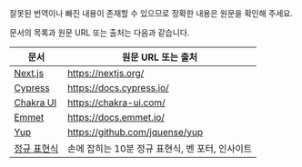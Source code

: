 잘못된 번역이나 빠진 내용이 존재할 수 있으므로 정확한 내용은 원문을 확인해 주세요.

문서의 목록과 원문 URL 또는 출처는 다음과 같습니다.

| 문서                                                         | 원문 URL 또는 출처                              |
| ------------------------------------------------------------ | ----------------------------------------------- |
| [Next.js](https://autroshot.github.io/docs-repository/docs/next-js) | https://nextjs.org/                             |
| [Cypress](https://autroshot.github.io/docs-repository/docs/cypress) | https://docs.cypress.io/                        |
| [Chakra UI](https://autroshot.github.io/docs-repository/docs/miscellaneous/chakra-ui) | https://chakra-ui.com/                          |
| [Emmet](https://autroshot.github.io/docs-repository/docs/miscellaneous/emmet) | https://docs.emmet.io/                          |
| [Yup](https://autroshot.github.io/docs-repository/docs/miscellaneous/yup) | https://github.com/jquense/yup                  |
| [정규 표현식](https://autroshot.github.io/docs-repository/docs/miscellaneous/regular-expression) | 손에 잡히는 10분 정규 표현식, 벤 포터, 인사이트 |
